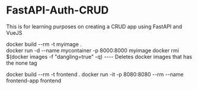 # FastAPI-Auth-CRUD

This is for learning purposes on creating a CRUD app using FastAPI and VueJS

docker build --rm -t myimage .  
docker run -d --name mycontainer -p 8000:8000 myimage
docker rmi $(docker images -f "dangling=true" -q) ---- Deletes docker images that has the none tag

docker build --rm -t frontend .
docker run -it -p 8080:8080 --rm --name frontend-app frontend
